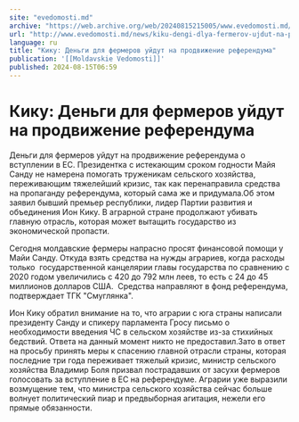 ```yaml
---
site: "evedomosti.md"
archive: "https://web.archive.org/web/20240815215005/www.evedomosti.md/news/kiku-dengi-dlya-fermerov-ujdut-na-prodvizhenie-referenduma"
url: "http://www.evedomosti.md/news/kiku-dengi-dlya-fermerov-ujdut-na-prodvizhenie-referenduma"
language: ru
title: "Кику: Деньги для фермеров уйдут на продвижение референдума"
publication: '[[Moldavskie Vedomosti]]'
published: 2024-08-15T06:59
---
```


# Кику: Деньги для фермеров уйдут на продвижение референдума

Деньги для фермеров уйдут на продвижение референдума о вступлении в ЕС. Президентка с истекающим сроком годности Майя Санду не намерена помогать труженикам сельского хозяйства, переживающим тяжелейший кризис, так как перенаправила средства на пропаганду референдума, который сама же и придумала.Об этом заявил бывший премьер республики, лидер Партии развития и объединения Ион Кику. В аграрной стране продолжают убивать главную отрасль, которая может вытащить государство из экономической пропасти.

Сегодня молдавские фермеры напрасно просят финансовой помощи у Майи Санду. Откуда взять средства на нужды аграриев, когда расходы только  государственной канцелярии главы государства по сравнению с 2020 годом увеличились с 420 до 792 млн леев, то есть с 24 до 45 миллионов долларов США.  Средства направляют в фонд референдума, подтверждает ТГК "Смуглянка".

Ион Кику обратил внимание на то, что аграрии с юга страны написали президенту Санду и спикеру парламента Гросу письмо о необходимости введения ЧС в сельском хозяйстве из-за стихийных бедствий. Ответа на данный момент никто не предоставил.Зато в ответ на просьбу принять меры к спасению главной отрасли страны, которая последние три года переживает тяжелый кризис, министр сельского хозяйства Владимир Боля призвал пострадавших от засухи фермеров голосовать за вступление в ЕС на референдуме. Аграрии уже выразили возмущение тем, что министра сельского хозяйства сейчас больше волнует политический пиар и предвыборная агитация, нежели его прямые обязанности.